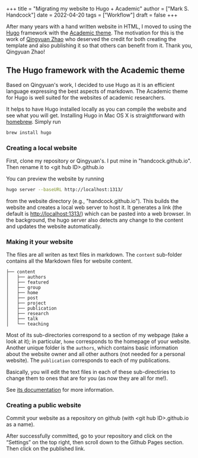 +++
title = "Migrating my website to Hugo + Academic"
author = ["Mark S. Handcock"]
date = 2022-04-20
tags = ["Workflow"]
draft = false
+++

After many years with a hand written website in HTML, I moved to using the [Hugo](https://gohugo.io/) framework with the 
[Academic theme](https://sourcethemes.com/academic/).
The motivation for this is the work of [Qingyuan Zhao](http://www.statslab.cam.ac.uk/~qz280/post/migrating/) who deserved the credit for both creating the template and also publishing it so that others can benefit from it. Thank you, Qingyuan Zhao!

## The Hugo framework with the Academic theme

Based on Qingyuan's work, I decided to use Hugo as it is an efficient language expressing
the best aspects of markdown. The Academic theme for Hugo is well suited for
the websites of academic researchers.

It helps to have Hugo installed locally as you can compile the website and see what you will get. Installing Hugo in Mac OS X is
straightforward with [homebrew](https://brew.sh/). Simply run

```sh
brew install hugo
```
### Creating a local website

First, clone my repository or Qingyuan's. I put mine in "handcock.github.io". Then rename it to \<git hub ID\>.github.io

You can preview the website by running

```sh
hugo server --baseURL http://localhost:1313/
```

from the website directory (e.g., "handcock.github.io"). This builds the website and creates a
local web server to host it. It generates a link (the default is <http://localhost:1313/>)
which can be pasted into a web browser. In the background, the hugo
server also detects any change to the content and updates the website
automatically.

### Making it your website

The files are all writen as text files in markdown. The `content` sub-folder contains all the Markdown files
for website content.

```text
├── content
│   ├── authors
│   ├── featured
│   ├── group
│   ├── home
│   ├── post
│   ├── project
│   ├── publication
│   ├── research
│   ├── talk
│   └── teaching
```

Most of its sub-directories correspond to a
section of my webpage (take a look at it); in particular, `home` corresponds to the
homepage of your website. Another unique folder is the `authors`,
which contains basic information about the website owner and all other
authors (not needed for a personal website). The `publication` corresponds to each of my publications.

Basically, you will edit the text files in each of these sub-directiries to change them to ones that are for you (as now they are all for me!).

See [its documentation](https://sourcethemes.com/academic/docs/get-started/) for more information.

### Creating a public website

Commit your website as a repository on github (with \<git hub ID\>.github.io as a name).

After successfully committed, go to your repository and click on the “Settings” on the top right, then scroll down to the Github Pages section.
Then  click on the published link.
